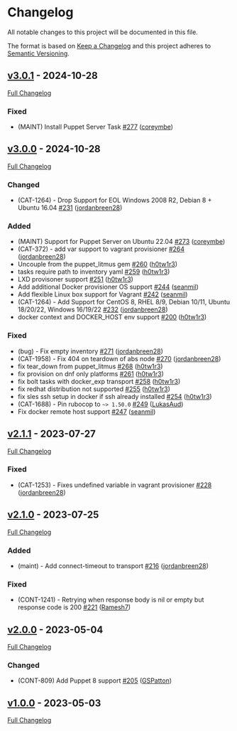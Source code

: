 <!-- markdownlint-disable MD024 -->
# Changelog

All notable changes to this project will be documented in this file.

The format is based on [Keep a Changelog](http://keepachangelog.com/en/1.0.0/) and this project adheres to [Semantic Versioning](http://semver.org).

## [v3.0.1](https://github.com/puppetlabs/provision/tree/v3.0.1) - 2024-10-28

[Full Changelog](https://github.com/puppetlabs/provision/compare/v3.0.0...v3.0.1)

### Fixed

- (MAINT) Install Puppet Server Task [#277](https://github.com/puppetlabs/provision/pull/277) ([coreymbe](https://github.com/coreymbe))

## [v3.0.0](https://github.com/puppetlabs/provision/tree/v3.0.0) - 2024-10-28

[Full Changelog](https://github.com/puppetlabs/provision/compare/v2.1.1...v3.0.0)

### Changed

- (CAT-1264) - Drop Support for EOL Windows 2008 R2, Debian 8 + Ubuntu 16.04 [#231](https://github.com/puppetlabs/provision/pull/231) ([jordanbreen28](https://github.com/jordanbreen28))

### Added

- (MAINT) Support for Puppet Server on Ubuntu 22.04 [#273](https://github.com/puppetlabs/provision/pull/273) ([coreymbe](https://github.com/coreymbe))
- (CAT-372) - add var support to vagrant provisioner [#264](https://github.com/puppetlabs/provision/pull/264) ([jordanbreen28](https://github.com/jordanbreen28))
- Uncouple from the puppet_litmus gem [#260](https://github.com/puppetlabs/provision/pull/260) ([h0tw1r3](https://github.com/h0tw1r3))
- tasks require path to inventory yaml [#259](https://github.com/puppetlabs/provision/pull/259) ([h0tw1r3](https://github.com/h0tw1r3))
- LXD provisoner support [#251](https://github.com/puppetlabs/provision/pull/251) ([h0tw1r3](https://github.com/h0tw1r3))
- Add additional Docker provisioner OS support [#244](https://github.com/puppetlabs/provision/pull/244) ([seanmil](https://github.com/seanmil))
- Add flexible Linux box support for Vagrant [#242](https://github.com/puppetlabs/provision/pull/242) ([seanmil](https://github.com/seanmil))
- (CAT-1264) - Add Support for CentOS 8, RHEL 8/9, Debian 10/11, Ubuntu 18/20/22, Windows 16/19/22 [#232](https://github.com/puppetlabs/provision/pull/232) ([jordanbreen28](https://github.com/jordanbreen28))
- docker context and DOCKER_HOST env support [#200](https://github.com/puppetlabs/provision/pull/200) ([h0tw1r3](https://github.com/h0tw1r3))

### Fixed

- (bug) - Fix empty inventory [#271](https://github.com/puppetlabs/provision/pull/271) ([jordanbreen28](https://github.com/jordanbreen28))
- (CAT-1958) - Fix 404 on teardown of abs node [#270](https://github.com/puppetlabs/provision/pull/270) ([jordanbreen28](https://github.com/jordanbreen28))
- fix tear_down from puppet_litmus [#268](https://github.com/puppetlabs/provision/pull/268) ([h0tw1r3](https://github.com/h0tw1r3))
- fix provision on dnf only platforms [#261](https://github.com/puppetlabs/provision/pull/261) ([h0tw1r3](https://github.com/h0tw1r3))
- fix bolt tasks with docker_exp transport [#258](https://github.com/puppetlabs/provision/pull/258) ([h0tw1r3](https://github.com/h0tw1r3))
- fix redhat distribution not supported [#255](https://github.com/puppetlabs/provision/pull/255) ([h0tw1r3](https://github.com/h0tw1r3))
- fix sles ssh setup in docker if ssh already installed [#254](https://github.com/puppetlabs/provision/pull/254) ([h0tw1r3](https://github.com/h0tw1r3))
- (CAT-1688) - Pin rubocop to `~> 1.50.0` [#249](https://github.com/puppetlabs/provision/pull/249) ([LukasAud](https://github.com/LukasAud))
- Fix docker remote host support [#247](https://github.com/puppetlabs/provision/pull/247) ([seanmil](https://github.com/seanmil))

## [v2.1.1](https://github.com/puppetlabs/provision/tree/v2.1.1) - 2023-07-27

[Full Changelog](https://github.com/puppetlabs/provision/compare/v2.1.0...v2.1.1)

### Fixed

- (CAT-1253) - Fixes undefined variable in vagrant provisioner [#228](https://github.com/puppetlabs/provision/pull/228) ([jordanbreen28](https://github.com/jordanbreen28))

## [v2.1.0](https://github.com/puppetlabs/provision/tree/v2.1.0) - 2023-07-25

[Full Changelog](https://github.com/puppetlabs/provision/compare/v2.0.0...v2.1.0)

### Added

- (maint) - Add connect-timeout to transport [#216](https://github.com/puppetlabs/provision/pull/216) ([jordanbreen28](https://github.com/jordanbreen28))

### Fixed

- (CONT-1241) - Retrying when response body is nil or empty but response code is 200 [#221](https://github.com/puppetlabs/provision/pull/221) ([Ramesh7](https://github.com/Ramesh7))

## [v2.0.0](https://github.com/puppetlabs/provision/tree/v2.0.0) - 2023-05-04

[Full Changelog](https://github.com/puppetlabs/provision/compare/v1.0.0...v2.0.0)

### Changed

- (CONT-809) Add Puppet 8 support [#205](https://github.com/puppetlabs/provision/pull/205) ([GSPatton](https://github.com/GSPatton))

## [v1.0.0](https://github.com/puppetlabs/provision/tree/v1.0.0) - 2023-05-03

[Full Changelog](https://github.com/puppetlabs/provision/compare/254ad83d7bea85d163c3a6399dc86025af733cd3...v1.0.0)
